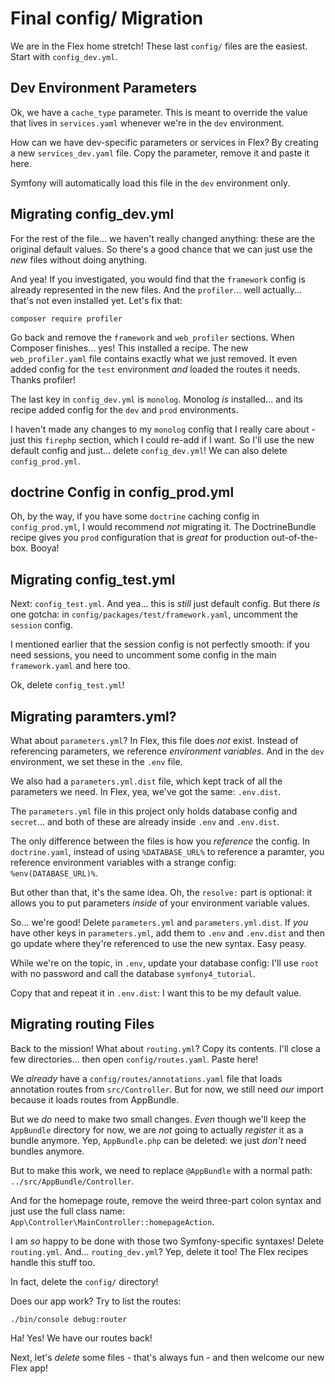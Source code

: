 # Final config/ Migration

We are in the Flex home stretch! These last `config/` files are the easiest. Start
with `config_dev.yml`.

## Dev Environment Parameters

Ok, we have a `cache_type` parameter. This is meant to override the value that
lives in `services.yaml` whenever we're in the `dev` environment.

How can we have dev-specific parameters or services in Flex? By creating a new
`services_dev.yaml` file. Copy the parameter, remove it and paste it here.

Symfony will automatically load this file in the `dev` environment only.

## Migrating config_dev.yml

For the rest of the file... we haven't really changed anything: these are the original
default values. So there's a good chance that we can just use the *new* files without
doing anything.

And yea! If you investigated, you would find that the `framework` config is already
represented in the new files. And the `profiler`... well actually... that's not
even installed yet. Let's fix that:

```terminal
composer require profiler
```

Go back and remove the `framework` and `web_profiler` sections. When Composer finishes...
yes! This installed a recipe. The new `web_profiler.yaml` file contains exactly
what we just removed. It even added config for the `test` environment *and* loaded
the routes it needs. Thanks profiler!

The last key in `config_dev.yml` is `monolog`. Monolog *is* installed... and its
recipe added config for the `dev` and `prod` environments.

I haven't made any changes to my `monolog` config that I really care about - just
this `firephp` section, which I could re-add if I want. So I'll use the new default
config and just... delete `config_dev.yml`! We can also delete `config_prod.yml`.

## doctrine Config in config_prod.yml

Oh, by the way, if you have some `doctrine` caching config in `config_prod.yml`,
I would recommend *not* migrating it. The DoctrineBundle recipe gives you `prod`
configuration that is *great* for production out-of-the-box. Booya!

## Migrating config_test.yml

Next: `config_test.yml`. And yea... this is *still* just default config. But there
*is* one gotcha: in `config/packages/test/framework.yaml`, uncomment the `session`
config.

I mentioned earlier that the session config is not perfectly smooth: if you need sessions,
you need to uncomment some config in the main `framework.yaml` and here too.

Ok, delete `config_test.yml`!

## Migrating paramters.yml?

What about `parameters.yml`? In Flex, this file does *not* exist. Instead of
referencing parameters, we reference *environment variables*. And in the `dev`
environment, we set these in the `.env` file.

We also had a `parameters.yml.dist` file, which kept track of all the parameters
we need. In Flex, yea, we've got the same: `.env.dist`.

The `parameters.yml` file in this project only holds database config and `secret`...
and both of these are already inside `.env` and `.env.dist`.

The only difference between the files is how you *reference* the config. In `doctrine.yaml`,
instead of using `%DATABASE_URL%` to reference a paramter, you reference environment
variables with a strange config: `%env(DATABASE_URL)%`.

But other than that, it's the same idea. Oh, the `resolve:` part is optional: it
allows you to put parameters *inside* of your environment variable values.

So... we're good! Delete `parameters.yml` and `parameters.yml.dist`. If *you* have
other keys in `parameters.yml`, add them to `.env` and `.env.dist` and then go
update where they're referenced to use the new syntax. Easy peasy.

While we're on the topic, in `.env`, update your database config: I'll use `root`
with no password and call the database `symfony4_tutorial`.

Copy that and repeat it in `.env.dist`: I want this to be my default value.

## Migrating routing Files

Back to the mission! What about `routing.yml`? Copy its contents. I'll close a few
directories... then open `config/routes.yaml`. Paste here!

We *already* have a `config/routes/annotations.yaml` file that loads annotation
routes from `src/Controller`. But for now, we still need *our* import because it
loads routes from AppBundle.

But we *do* need to make two small changes. *Even* though we'll keep the `AppBundle`
directory for now, we are *not* going to actually *register* it as a bundle anymore.
Yep, `AppBundle.php` can be deleted: we just *don't* need bundles anymore.

But to make this work, we need to replace `@AppBundle` with a normal path:
`../src/AppBundle/Controller`.

And for the homepage route, remove the weird three-part colon syntax and just use
the full class name: `App\Controller\MainController::homepageAction`.

I am *so* happy to be done with those two Symfony-specific syntaxes! Delete
`routing.yml`. And... `routing_dev.yml`? Yep, delete it too! The Flex recipes handle
this stuff too.

In fact, delete the `config/` directory!

Does our app work? Try to list the routes:

```terminal
./bin/console debug:router
```

Ha! Yes! We have our routes back!

Next, let's *delete* some files - that's always fun - and then welcome our new Flex
app!
